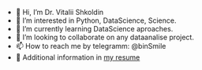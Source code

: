 - 👋 Hi, I’m Dr. Vitalii Shkoldin  
- 👀 I’m interested in Python, DataScience, Science.
- 🌱 I’m currently learning DataScience aproaches.
- 💞️ I’m looking to collaborate on any dataanalise project.
- 📫 How to reach me by telegramm: @binSmile
- 📙 Additional information in [my resume](https://github.com/binSmile/binSmile/raw/main/Resume%20Dr%20Vitalii%20Shkoldin.pdf)

<!---
binSmile/binSmile is a ✨ special ✨ repository because its `README.md` (this file) appears on your GitHub profile.
You can click the Preview link to take a look at your changes.
--->
